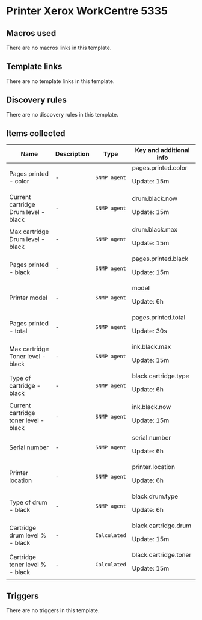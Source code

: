# Printer Xerox WorkCentre 5335

## Macros used

There are no macros links in this template.

## Template links

There are no template links in this template.

## Discovery rules

There are no discovery rules in this template.

## Items collected

|Name|Description|Type|Key and additional info|
|----|-----------|----|----|
|Pages printed - color|<p>-</p>|`SNMP agent`|pages.printed.color<p>Update: 15m</p>|
|Current cartridge Drum level - black|<p>-</p>|`SNMP agent`|drum.black.now<p>Update: 15m</p>|
|Max cartridge Drum level - black|<p>-</p>|`SNMP agent`|drum.black.max<p>Update: 15m</p>|
|Pages printed - black|<p>-</p>|`SNMP agent`|pages.printed.black<p>Update: 15m</p>|
|Printer model|<p>-</p>|`SNMP agent`|model<p>Update: 6h</p>|
|Pages printed - total|<p>-</p>|`SNMP agent`|pages.printed.total<p>Update: 30s</p>|
|Max cartridge Toner level - black|<p>-</p>|`SNMP agent`|ink.black.max<p>Update: 15m</p>|
|Type of cartridge - black|<p>-</p>|`SNMP agent`|black.cartridge.type<p>Update: 6h</p>|
|Current cartridge toner level - black|<p>-</p>|`SNMP agent`|ink.black.now<p>Update: 15m</p>|
|Serial number|<p>-</p>|`SNMP agent`|serial.number<p>Update: 6h</p>|
|Printer location|<p>-</p>|`SNMP agent`|printer.location<p>Update: 6h</p>|
|Type of drum - black|<p>-</p>|`SNMP agent`|black.drum.type<p>Update: 6h</p>|
|Cartridge drum level % - black|<p>-</p>|`Calculated`|black.cartridge.drum<p>Update: 15m</p>|
|Cartridge toner level % - black|<p>-</p>|`Calculated`|black.cartridge.toner<p>Update: 15m</p>|
## Triggers

There are no triggers in this template.

